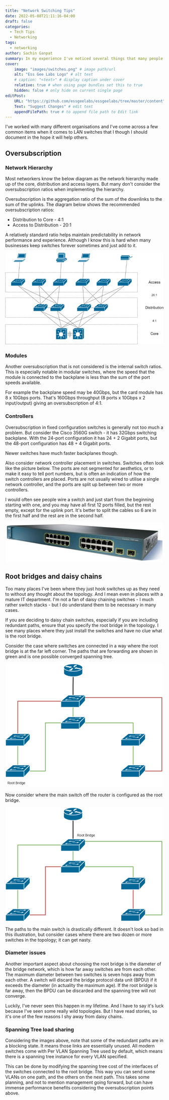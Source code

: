 ```yaml
---
title: "Network Switching Tips"
date: 2022-05-08T21:11:16-04:00
draft: false
categories:
  - Tech Tips
  - Networking
tags: 
  - networking
author: Sachin Ganpat
summary: In my experience I've noticed several things that many people don't know about switches so I thought it wise to document some. I'll be updating this when new things come to mind.
cover:
    image: "images/switches.png" # image path/url
    alt: "Ess Gee Labs Logo" # alt text
    # caption: "<text>" # display caption under cover
    relative: true # when using page bundles set this to true
    hidden: false # only hide on current single page
editPost:
    URL: "https://github.com/essgeelabs/essgeelabs/tree/master/content"
    Text: "Suggest Changes" # edit text
    appendFilePath: true # to append file path to Edit link
---
```


I've worked with many different organisations and I've come across a few common items when it comes to LAN switches that I though I should document in the hope it will help others.



## Oversubscription

### Network Hierarchy

Most networkers know the below diagram as the network hierarchy made up of the core, distribution and access layers. But many don't consider the oversubscription ratios when implementing the hierarchy.

Oversubscription is the aggregation ratio of the sum of the downlinks to the sum of the uplinks. The diagram below shows the recommended oversubscription ratios:

* Distribution to Core - 4:1
* Access to Distribution - 20:1

A relatively standard ratio helps maintain predictability in network performance and experience. Although I know this is hard when many businesses keep switches forever sometimes and just add to it.



![Switch Hierarchy](images/switch-hierarchy.png)



### Modules

Another oversubscription that is not considered is the internal switch ratios. This is especially notable in modular switches, where the speed that the module is connected to the backplane is less than the sum of the port speeds available. 

For example the backplane speed may be 40Gbps, but the card module has 8 x 10Gbps ports. That's 160Gbps throughput (8 ports x 10Gbps x 2 input/output) giving an oversubscription of 4:1.

### Controllers

Oversubscription in fixed configuration switches is generally not too much a problem. But consider the Cisco 3560G switch - it has 32Gbps switching backplane. With the 24-port configuration it has 24 + 2 Gigabit ports, but the 48-port configuration has 48 + 4 Gigabit ports. 

Newer switches have much faster backplanes though.

Also consider network controller placement in switches. Switches often look like the picture below. The ports are not segmented for aesthetics, or to make it easy to tell port numbers, but is often an indication of how the switch controllers are placed. Ports are not usually wired to utilise a single network controller, and the ports are split up between two or more controllers. 

I would often see people wire a switch and just start from the beginning starting with one, and you may have all first 12 ports filled, but the rest empty, except for the uplink port. It's better to split the cables so 6 are in the first half and the rest are in the second half. 



![Cisco 3560](images/ws-c3560-24ts-s.jpg)



## Root bridges and daisy chains

Too many places I've been where they just hook switches up as they need to without any thought about the topology. And I mean even in places with a mature IT department. I'm not a fan of daisy chaining switches - I much rather switch stacks - but I do understand them to be necessary in many cases. 

If you are deciding to daisy chain switches, especially if you are including redundant paths, ensure that you specify the root bridge in the topology. I see many places where they just install the switches and have no clue what is the root bridge.

Consider the case where switches are connected in a way where the root bridge is at the far left corner. The paths that are forwarding are shown in green and is one possible converged spanning tree.



![Switch Topology with far root bridge](images/switch-topology-1.png)



Now consider where the main switch off the router is configured as the root bridge.



![Switch topology where main switch is root](images/switch-topology-2.png)



The paths to the main switch is drastically different. It doesn't look so bad in this illustration, but consider cases where there are two dozen or more switches in the topology; it can get nasty.

### Diameter issues

Another important aspect about choosing the root bridge is the diameter of the bridge network, which is how far away switches are from each other. The maximum diameter between two switches is seven hops away from each other. A switch will discard the bridge protocol data unit (BPDU) if it exceeds the diameter (in actuality the maximum age). If the root bridge is far away, then the BPDU can be discarded and the spanning tree will not converge.

Luckily, I've never seen this happen in my lifetime. And I have to say it's luck because I've seen some really wild topologies. But I have read stories, so it's one of the few reasons I shy away from daisy chains. 

### Spanning Tree load sharing

Considering the images above, note that some of the redundant paths are in a blocking state. It means those links are essentially unused. All modern switches come with Per VLAN Spanning Tree used by default, which means there is a spanning tree instance for every VLAN specified. 

This can be done by modifying the spanning tree cost of the interfaces of the switches connected to the root bridge. This way you can send some VLANs on one path, and the others on the next path. This takes some planning, and not to mention management going forward, but can have immense performance benefits considering the oversubscription points above.

